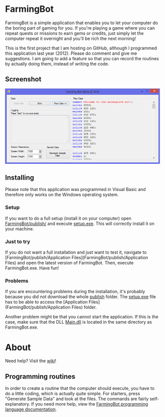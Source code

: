 # FarmingBot
FarmingBot is a simple application that enables you to let your computer do the boring part of gaming for you. 
If you're playing a game where you can repeat quests or missions to earn gems or credits, just simply let the computer repeat it overnight and you'll be rich the next morning!

This is the first project that I am hosting on GitHub, although I programmed this application last year (2012). Please do comment and give me suggestions. 
I am going to add a feature so that you can record the routines by actually doing them, instead of writing the code. 


## Screenshot
![Application screenshot](README/Screenshot.png)


## Installing
Please note that this application was programmed in Visual Basic and therefore only works on the Windows operating system. 


### Setup
If you want to do a full setup (install it on your computer) open [FarmingBot/publish/](FarmingBot/publish/) and execute [setup.exe](FarmingBot/publish/setup.exe). This will correctly install it on your machine. 


### Just to try
If you do not want a full installation and just want to test it, navigate to [FarmingBot/publish/Application Files](FarmingBot/publish/Application Files) and open the latest version of FarmingBot. Then, execute FarmingBot.exe. Have fun!


### Problems
If you are encountering problems during the installation, it's probably because you did not download the whole [publish](FarmingBot/publish/) folder. The [setup.exe](FarmingBot/publish/setup.exe) file has to be able to access the [Application Files](FarmingBot/publish/Application Files) folder. 

Another problem might be that you cannot start the application. If this is the case, make sure that the DLL [Main.dll](FarmingBot/Main.dll) is located in the same directory as FarmingBot.exe. 


# About
Need help? Visit the [wiki](../../wiki/)! 

## Programming routines
In order to create a routine that the computer should execute, you have to do a little coding, which is actually quite simple. For starters, press "Generate Sample Data" and look at the files. The commands are fairly self-explanatory. 
If you need more help, view the [FarmingBot programming language documentation](../../wiki/FarmingBot-Programming-Language). 
